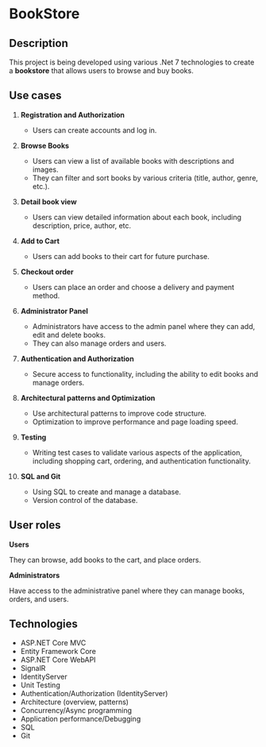 # BookStore
## Description
This project is being developed using various .Net 7 technologies to create a **bookstore** that allows users to browse and buy books. 

## Use cases 
1. **Registration and Authorization**
   - Users can create accounts and log in.

2. **Browse Books**
   - Users can view a list of available books with descriptions and images.
   - They can filter and sort books by various criteria (title, author, genre, etc.).

3. **Detail book view**
   - Users can view detailed information about each book, including description, price, author, etc.

4. **Add to Cart**
   - Users can add books to their cart for future purchase.

5. **Checkout order**
   - Users can place an order and choose a delivery and payment method.

6. **Administrator Panel**
   - Administrators have access to the admin panel where they can add, edit and delete books.
   - They can also manage orders and users.

7. **Authentication and Authorization**
   - Secure access to functionality, including the ability to edit books and manage orders.

8. **Architectural patterns and Optimization**
    - Use architectural patterns to improve code structure.
    - Optimization to improve performance and page loading speed.

9. **Testing**
    - Writing test cases to validate various aspects of the application, including shopping cart, ordering, and authentication functionality.

10. **SQL and Git**
    - Using SQL to create and manage a database.
    - Version control of the database.

## User roles
 **Users**
  
  They can browse, add books to the cart, and place orders.

 **Administrators**
   
   Have access to the administrative panel where they can manage books, orders, and users.

## Technologies
- ASP.NET Core MVC
- Entity Framework Core
- ASP.NET Core WebAPI
- SignalR
- IdentityServer
- Unit Testing
- Authentication/Authorization (IdentityServer)
- Architecture (overview, patterns)
- Concurrency/Async programming
- Application performance/Debugging
- SQL
- Git
